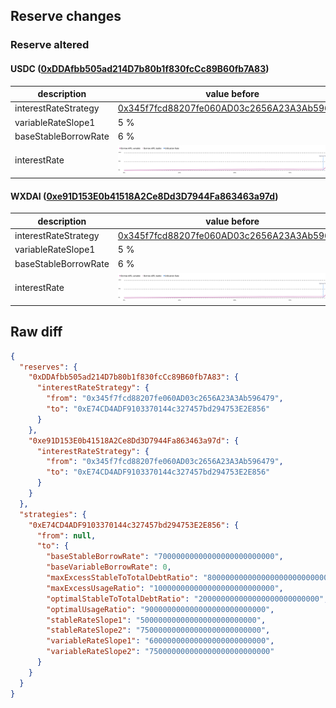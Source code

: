 ## Reserve changes

### Reserve altered

#### USDC ([0xDDAfbb505ad214D7b80b1f830fcCc89B60fb7A83](https://gnosisscan.io/address/0xDDAfbb505ad214D7b80b1f830fcCc89B60fb7A83))

| description | value before | value after |
| --- | --- | --- |
| interestRateStrategy | [0x345f7fcd88207fe060AD03c2656A23A3Ab596479](https://gnosisscan.io/address/0x345f7fcd88207fe060AD03c2656A23A3Ab596479) | [0xE74CD4ADF9103370144c327457bd294753E2E856](https://gnosisscan.io/address/0xE74CD4ADF9103370144c327457bd294753E2E856) |
| variableRateSlope1 | 5 % | 6 % |
| baseStableBorrowRate | 6 % | 7 % |
| interestRate | ![before](/.assets/541043868751fc5ea1344f681b00906bdf734fdf.svg) | ![after](/.assets/d517c4d73c8c4c237817be708d72658850ccc974.svg) |

#### WXDAI ([0xe91D153E0b41518A2Ce8Dd3D7944Fa863463a97d](https://gnosisscan.io/address/0xe91D153E0b41518A2Ce8Dd3D7944Fa863463a97d))

| description | value before | value after |
| --- | --- | --- |
| interestRateStrategy | [0x345f7fcd88207fe060AD03c2656A23A3Ab596479](https://gnosisscan.io/address/0x345f7fcd88207fe060AD03c2656A23A3Ab596479) | [0xE74CD4ADF9103370144c327457bd294753E2E856](https://gnosisscan.io/address/0xE74CD4ADF9103370144c327457bd294753E2E856) |
| variableRateSlope1 | 5 % | 6 % |
| baseStableBorrowRate | 6 % | 7 % |
| interestRate | ![before](/.assets/541043868751fc5ea1344f681b00906bdf734fdf.svg) | ![after](/.assets/d517c4d73c8c4c237817be708d72658850ccc974.svg) |

## Raw diff

```json
{
  "reserves": {
    "0xDDAfbb505ad214D7b80b1f830fcCc89B60fb7A83": {
      "interestRateStrategy": {
        "from": "0x345f7fcd88207fe060AD03c2656A23A3Ab596479",
        "to": "0xE74CD4ADF9103370144c327457bd294753E2E856"
      }
    },
    "0xe91D153E0b41518A2Ce8Dd3D7944Fa863463a97d": {
      "interestRateStrategy": {
        "from": "0x345f7fcd88207fe060AD03c2656A23A3Ab596479",
        "to": "0xE74CD4ADF9103370144c327457bd294753E2E856"
      }
    }
  },
  "strategies": {
    "0xE74CD4ADF9103370144c327457bd294753E2E856": {
      "from": null,
      "to": {
        "baseStableBorrowRate": "70000000000000000000000000",
        "baseVariableBorrowRate": 0,
        "maxExcessStableToTotalDebtRatio": "800000000000000000000000000",
        "maxExcessUsageRatio": "100000000000000000000000000",
        "optimalStableToTotalDebtRatio": "200000000000000000000000000",
        "optimalUsageRatio": "900000000000000000000000000",
        "stableRateSlope1": "50000000000000000000000000",
        "stableRateSlope2": "750000000000000000000000000",
        "variableRateSlope1": "60000000000000000000000000",
        "variableRateSlope2": "750000000000000000000000000"
      }
    }
  }
}
```